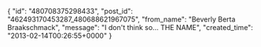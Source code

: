  {
   "id": "480708375298433",
   "post_id": "462493170453287_480688621967075",
   "from_name": "Beverly Berta Braakschmack",
   "message": "I don't think so... THE NAME",
   "created_time": "2013-02-14T00:26:55+0000"
 }
